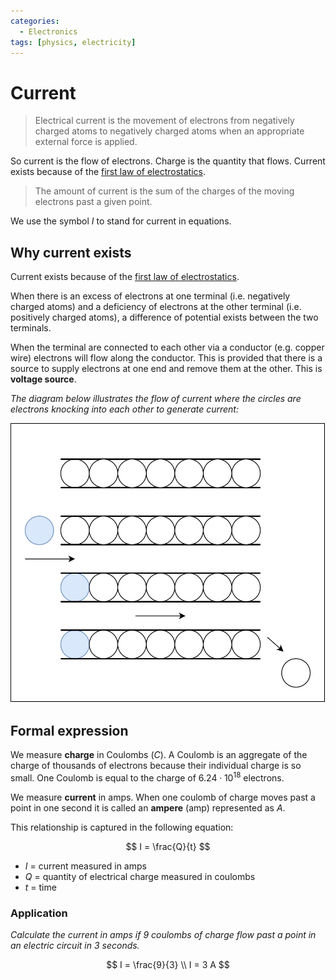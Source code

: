 ```yaml
---
categories:
  - Electronics
tags: [physics, electricity]
---
```


# Current

> Electrical current is the movement of electrons from negatively charged atoms to negatively charged atoms when an appropriate external force is applied.

So current is the flow of electrons. Charge is the quantity that flows. Current exists because of the [first law of electrostatics](/Electronics/Physics_of_electricity/Coulombs_Law.md).

> The amount of current is the sum of the charges of the moving electrons past a given point.

We use the symbol $I$ to stand for current in equations. 

## Why current exists
Current exists because of the [first law of electrostatics](/Electronics/Physics_of_electricity/Coulombs_Law.md).

When there is an excess of electrons at one terminal (i.e. negatively charged atoms) and a deficiency of electrons at the other terminal (i.e. positively charged atoms), a difference of potential exists between the two terminals.

When the terminal are connected to each other via a conductor (e.g. copper wire) electrons will flow along the conductor. This is provided that there is a source to supply electrons at one end and remove them at the other. This is **voltage source**.

_The diagram below illustrates the flow of current where the circles are electrons knocking into each other to generate current:_

![](/img/charge-cylinder.svg)

## Formal expression

We measure **charge** in Coulombs ($C$). A Coulomb is an aggregate of the charge of thousands of electrons because their individual charge is so small.
One Coulomb is equal to the charge of $6.24 \cdot 10 ^{18}$ electrons. 

We measure **current** in amps. When one coulomb of charge moves past a point in one second it is called an **ampere** (amp) represented as $A$. 

This relationship is captured in the following equation:

$$
I = \frac{Q}{t}
$$

* $I$ = current measured in amps
* $Q$ = quantity of electrical charge measured in coulombs
* $t$ = time

### Application
_Calculate the current in amps if 9 coulombs of charge flow past a point in an electric circuit in 3 seconds._

$$
I = \frac{9}{3} \\
I = 3  A
$$